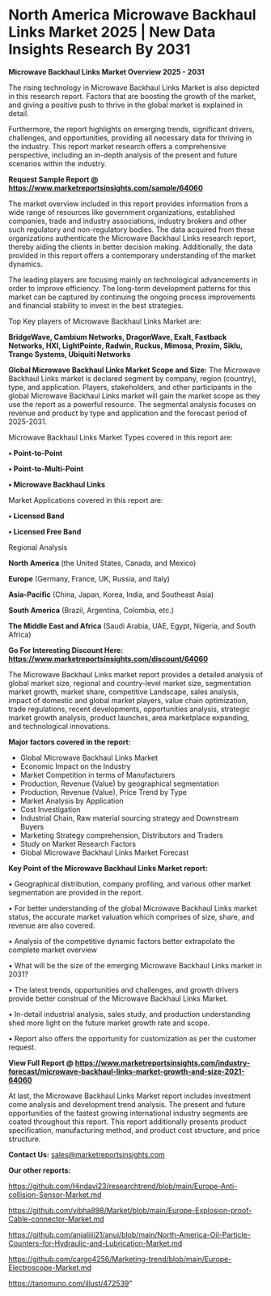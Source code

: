 # North America Microwave Backhaul Links Market 2025 | New Data Insights Research By 2031

<Strong> Microwave Backhaul Links Market Overview 2025 - 2031</strong>

The rising technology in Microwave Backhaul Links Market is also depicted in this research report. Factors that are boosting the growth of the market, and giving a positive push to thrive in the global market is explained in detail.

Furthermore, the report highlights on emerging trends, significant drivers, challenges, and opportunities, providing all necessary data for thriving in the industry. This report market research offers a comprehensive perspective, including an in-depth analysis of the present and future scenarios within the industry.

<strong>Request Sample Report @ <a href=https://www.marketreportsinsights.com/sample/64060>https://www.marketreportsinsights.com/sample/64060</a></strong>

The market overview included in this report provides information from a wide range of resources like government organizations, established companies, trade and industry associations, industry brokers and other such regulatory and non-regulatory bodies. The data acquired from these organizations authenticate the Microwave Backhaul Links research report, thereby aiding the clients in better decision making. Additionally, the data provided in this report offers a contemporary understanding of the market dynamics.

The leading players are focusing mainly on technological advancements in order to improve efficiency. The long-term development patterns for this market can be captured by continuing the ongoing process improvements and financial stability to invest in the best strategies.

Top Key players of Microwave Backhaul Links Market are:

<strong>BridgeWave, Cambium Networks, DragonWave, Exalt, Fastback Networks, HXI, LightPointe, Radwin, Ruckus, Mimosa, Proxim, Siklu, Trango Systems, Ubiquiti Networks</strong>

<strong><b>Global Microwave Backhaul Links Market Scope and Size:</b></strong>
The Microwave Backhaul Links market is declared segment by company, region (country), type, and application. Players, stakeholders, and other participants in the global Microwave Backhaul Links market will gain the market scope as they use the report as a powerful resource. The segmental analysis focuses on revenue and product by type and application and the forecast period of 2025-2031.

Microwave Backhaul Links Market Types covered in this report are:

<strong>• Point-to-Point

• Point-to-Multi-Point

• Microwave Backhaul Links</strong>

Market Applications covered in this report are:

<strong>• Licensed Band

• Licensed Free Band</strong> 

Regional Analysis

<strong>North America</strong> (the United States, Canada, and Mexico)

<strong>Europe</strong> (Germany, France, UK, Russia, and Italy)

<strong>Asia-Pacific</strong> (China, Japan, Korea, India, and Southeast Asia)

<strong>South America</strong> (Brazil, Argentina, Colombia, etc.)

<strong>The Middle East and Africa</strong> (Saudi Arabia, UAE, Egypt, Nigeria, and South Africa)

<strong>Go For Interesting Discount Here: <a href=https://www.marketreportsinsights.com/discount/64060>https://www.marketreportsinsights.com/discount/64060</a></strong>

The Microwave Backhaul Links market report provides a detailed analysis of global market size, regional and country-level market size, segmentation market growth, market share, competitive Landscape, sales analysis, impact of domestic and global market players, value chain optimization, trade regulations, recent developments, opportunities analysis, strategic market growth analysis, product launches, area marketplace expanding, and technological innovations.

<strong><b>Major factors covered in the report:</b></strong>
<ul>
  <li>Global Microwave Backhaul Links Market </li>
  <li>Economic Impact on the Industry</li>
  <li>Market Competition in terms of Manufacturers</li>
  <li>Production, Revenue (Value) by geographical segmentation</li>
  <li>Production, Revenue (Value), Price Trend by Type</li>
  <li>Market Analysis by Application</li>
  <li>Cost Investigation</li>
  <li>Industrial Chain, Raw material sourcing strategy and Downstream Buyers</li>
  <li>Marketing Strategy comprehension, Distributors and Traders</li>
  <li>Study on Market Research Factors</li>
  <li>Global Microwave Backhaul Links Market Forecast</li>
</ul>

<strong><b>Key Point of the Microwave Backhaul Links Market report:</b></strong>

• Geographical distribution, company profiling, and various other market segmentation are provided in the report.

• For better understanding of the global Microwave Backhaul Links market status, the accurate market valuation which comprises of size, share, and revenue are also covered.

• Analysis of the competitive dynamic factors better extrapolate the complete market overview

• What will be the size of the emerging Microwave Backhaul Links market in 2031?

• The latest trends, opportunities and challenges, and growth drivers provide better construal of the Microwave Backhaul Links Market.

• In-detail industrial analysis, sales study, and production understanding shed more light on the future market growth rate and scope.

• Report also offers the opportunity for customization as per the customer request.

<strong><b>View Full Report @ <a href=https://www.marketreportsinsights.com/industry-forecast/microwave-backhaul-links-market-growth-and-size-2021-64060>https://www.marketreportsinsights.com/industry-forecast/microwave-backhaul-links-market-growth-and-size-2021-64060</a></b></strong>


At last, the Microwave Backhaul Links Market report includes investment come analysis and development trend analysis. The present and future opportunities of the fastest growing international industry segments are coated throughout this report. This report additionally presents product specification, manufacturing method, and product cost structure, and price structure.

<strong>Contact Us:</strong>
sales@marketreportsinsights.com

<strong>Our other reports:</strong>

<a href=https://github.com/Hindavi23/researchtrend/blob/main/Europe-Anti-collision-Sensor-Market.md>https://github.com/Hindavi23/researchtrend/blob/main/Europe-Anti-collision-Sensor-Market.md</a>

<a href=https://github.com/vibha898/Market/blob/main/Europe-Explosion-proof-Cable-connector-Market.md>https://github.com/vibha898/Market/blob/main/Europe-Explosion-proof-Cable-connector-Market.md</a>

<a href=https://github.com/anjaliiii21/anui/blob/main/North-America-Oil-Particle-Counters-for-Hydraulic-and-Lubrication-Market.md>https://github.com/anjaliiii21/anui/blob/main/North-America-Oil-Particle-Counters-for-Hydraulic-and-Lubrication-Market.md</a>

<a href=https://github.com/cargo4256/Marketing-trend/blob/main/Europe-Electroscope-Market.md>https://github.com/cargo4256/Marketing-trend/blob/main/Europe-Electroscope-Market.md</a>

<a href=https://tanomuno.com/illust/472539>https://tanomuno.com/illust/472539</a>"
